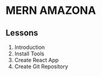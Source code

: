 # MERN AMAZONA

## Lessons

1. Introduction
2. Install Tools
3. Create React App
4. Create Git Repository